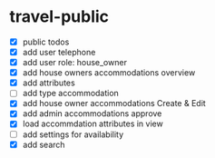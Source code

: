 # travel-public

- [x] public todos
- [x] add user telephone
- [x] add user role: house_owner
- [x] add house owners accommodations overview
- [x] add attributes
- [ ] add type accommodation
- [x] add house owner accommodations Create & Edit
- [x] add admin accommodations approve
- [x] load accommdation attributes in view
- [ ] add settings for availability
- [x] add search
